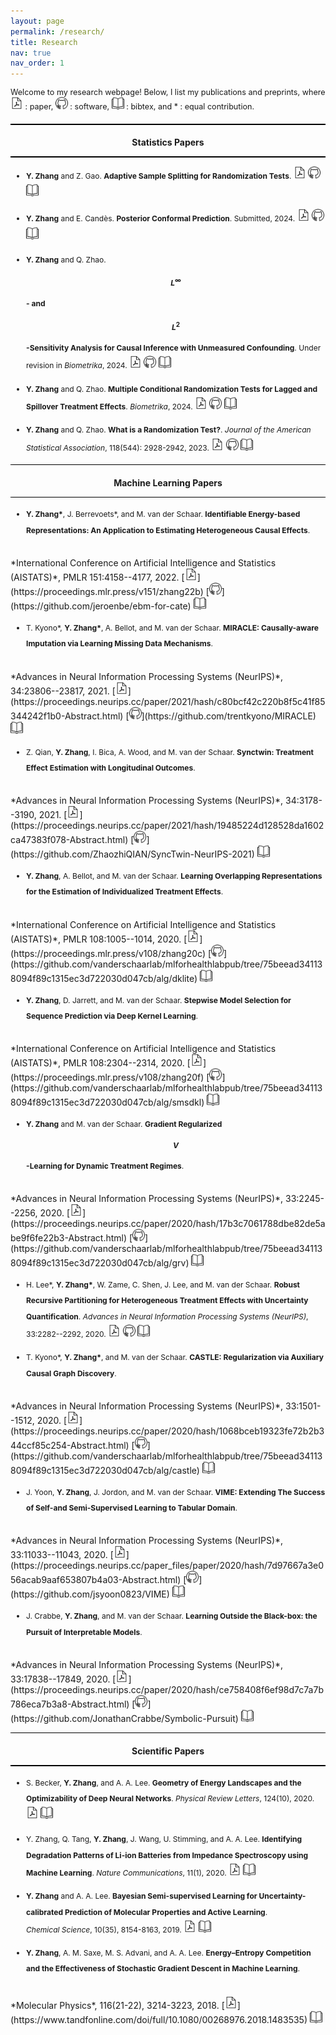 ```yaml
---
layout: page
permalink: /research/
title: Research
nav: true
nav_order: 1
---
```

<style>
  /* Adjust only the content area */
  .content-area {
    justify-content: space-between; /* Distributes space between sections */
    max-width: 1500px;
    align-items: flex-start; /* Aligns items at the top of their containers */
    flex-wrap: wrap; /* Allows items to wrap on smaller screens */
    }
  
    .intro-text {
    font-size: 0.9em; /* Adjust the font size of the introductory text */
    line-height:  auto; /* Increase line height for better readability */
    margin-bottom: 20px; /* Add some space after the paragraph */
  }
  
  
    li {
    font-size: 0.86em;
    line-height: 2.1em;
  }
  
  nav{
      font-size: 1.1em;
  }
  
  
  ul {
   line-height: 1.6 px;
    padding-left: 25px;
    list-style: disc;
  }
    
    h1 {
    font-size: 1.8em;
    text-align: center;
    padding-top:5px;
  }
  
  h3 {
    font-size: 1.0em;
        text-align: center;
  }

  
  
  

  /* Style the horizontal lines to appear bolder */
  hr {
    border: none;
    height: 1.5px; /* Adjust thickness */
    background-color: black; /* Change color */
  }
    .center-asterisk {
    display: inline-flex;
    justify-content: center;
    align-items: center;
    width: 25px; /* Adjust width if needed */
  }
</style>

<div class="content-area" markdown="1">

<p class="intro-text">
Welcome to my research webpage!  Below, I list my publications and preprints, where 
 <img src="../assets/img/pdf-icon.png" width="20px" alt="PDF"> : paper, 
 <img src="../assets/img/github-icon.png" width="20px" alt="GitHub"> : software, 
 <img src="../assets/img/bibtex-icon.png" width="20px" alt="BibTeX"> : bibtex,
and * : equal contribution. 
</p>



---
### Statistics Papers
---

- **Y. Zhang** and Z. Gao. **Adaptive Sample Splitting for Randomization Tests**. [<img src="../assets/img/pdf-icon.png" width="20px" alt="PDF">](https://arxiv.org/abs/2504.21572) [<img src="../assets/img/github-icon.png" width="20px" alt="GitHub">](https://github.com/ZijunGao/AdaSplit) <a href="../assets/bibliography/split.txt" target="_blank"><img src="../assets/img/bibtex-icon.png" width="20px" alt="BibTeX"></a>

- **Y. Zhang** and E. Candès. **Posterior Conformal Prediction**. Submitted, 2024. [<img src="../assets/img/pdf-icon.png" width="20px" alt="PDF">](https://arxiv.org/abs/2409.19712) [<img src="../assets/img/github-icon.png" width="20px" alt="GitHub">](https://github.com/yaozhang24/pcp) <a href="../assets/bibliography/pcp.txt" target="_blank"><img src="../assets/img/bibtex-icon.png" width="20px" alt="BibTeX"></a>


- **Y. Zhang** and Q. Zhao. **$$L^\infty$$- and $$L^2$$-Sensitivity Analysis for Causal Inference with Unmeasured Confounding**.  Under revision in *Biometrika*, 2024. [<img src="../assets/img/pdf-icon.png" width="20px" alt="PDF">](https://arxiv.org/abs/2211.04697) [<img src="../assets/img/github-icon.png" width="20px" alt="GitHub">](https://github.com/yaozhang24/l2sa) <a href="../assets/bibliography/sa.txt" target="_blank"><img src="../assets/img/bibtex-icon.png" width="20px" alt="BibTeX"></a>


- **Y. Zhang** and Q. Zhao. **Multiple Conditional Randomization Tests for Lagged and Spillover Treatment Effects**. *Biometrika*, 2024. [<img src="../assets/img/pdf-icon.png" width="20px" alt="PDF">](https://arxiv.org/abs/2104.10618) [<img src="../assets/img/github-icon.png" width="20px" alt="GitHub">](https://github.com/yaozhang24/mcrt) 
<a href="../assets/bibliography/mcrt.txt" target="_blank"><img src="../assets/img/bibtex-icon.png" width="20px" alt="BibTeX"></a>


- **Y. Zhang** and Q. Zhao. **What is a Randomization Test?**. *Journal of the American Statistical Association*, 118(544): 2928-2942, 2023. [<img src="../assets/img/pdf-icon.png" width="20px" alt="PDF">](https://arxiv.org/abs/2203.10980) [<img src="../assets/img/github-icon.png" width="20px" alt="GitHub">](https://github.com/yaozhang24/randomization)
<a href="../assets/bibliography/what.txt" target="_blank"><img src="../assets/img/bibtex-icon.png" width="20px" alt="BibTeX"></a>

---

### Machine Learning Papers
---

- **Y. Zhang\***, J. Berrevoets\*, and M. van der Schaar. **Identifiable Energy-based Representations: An Application to Estimating Heterogeneous Causal Effects**. 
<br>
*International Conference on Artificial Intelligence and Statistics (AISTATS)*, PMLR 151:4158--4177, 2022.  [<img src="../assets/img/pdf-icon.png" width="20px" alt="PDF">](https://proceedings.mlr.press/v151/zhang22b) [<img src="../assets/img/github-icon.png" width="20px" alt="GitHub">](https://github.com/jeroenbe/ebm-for-cate) <a href="../assets/bibliography/ebm.txt" target="_blank"><img src="../assets/img/bibtex-icon.png" width="20px" alt="BibTeX"></a>


- T. Kyono\*, **Y. Zhang\***, A. Bellot, and M. van der Schaar. **MIRACLE: Causally-aware Imputation via Learning Missing Data Mechanisms**. 
<br>
*Advances in Neural Information Processing Systems (NeurIPS)*, 34:23806--23817, 2021.  [<img src="../assets/img/pdf-icon.png" width="20px" alt="PDF">](https://proceedings.neurips.cc/paper/2021/hash/c80bcf42c220b8f5c41f85344242f1b0-Abstract.html) [<img src="../assets/img/github-icon.png" width="20px" alt="GitHub">](https://github.com/trentkyono/MIRACLE) <a href="../assets/bibliography/causality1.txt" target="_blank"><img src="../assets/img/bibtex-icon.png" width="20px" alt="BibTeX"></a>



- Z. Qian, **Y. Zhang**, I. Bica, A. Wood, and M. van der Schaar. **Synctwin: Treatment Effect Estimation with Longitudinal Outcomes**. 
<br>
*Advances in Neural Information Processing Systems (NeurIPS)*, 34:3178--3190, 2021. [<img src="../assets/img/pdf-icon.png" width="20px" alt="PDF">](https://proceedings.neurips.cc/paper/2021/hash/19485224d128528da1602ca47383f078-Abstract.html) [<img src="../assets/img/github-icon.png" width="20px" alt="GitHub">](https://github.com/ZhaozhiQIAN/SyncTwin-NeurIPS-2021) <a href="../assets/bibliography/twin.txt" target="_blank"><img src="../assets/img/bibtex-icon.png" width="20px" alt="BibTeX"></a>


- **Y. Zhang**, A. Bellot, and M. van der Schaar. **Learning Overlapping Representations for the Estimation of Individualized Treatment Effects**. 
<br>
*International Conference on Artificial Intelligence and Statistics (AISTATS)*, PMLR 108:1005--1014, 2020. [<img src="../assets/img/pdf-icon.png" width="20px" alt="PDF">](https://proceedings.mlr.press/v108/zhang20c) [<img src="../assets/img/github-icon.png" width="20px" alt="GitHub">](https://github.com/vanderschaarlab/mlforhealthlabpub/tree/75beead341138094f89c1315ec3d722030d047cb/alg/dklite) <a href="../assets/bibliography/dklite.txt" target="_blank"><img src="../assets/img/bibtex-icon.png" width="20px" alt="BibTeX"></a>


- **Y. Zhang**, D. Jarrett, and M. van der Schaar. **Stepwise Model Selection for Sequence Prediction via Deep Kernel Learning**. 
<br>
*International Conference on Artificial Intelligence and Statistics (AISTATS)*, PMLR 108:2304--2314, 2020. [<img src="../assets/img/pdf-icon.png" width="20px" alt="PDF">](https://proceedings.mlr.press/v108/zhang20f) [<img src="../assets/img/github-icon.png" width="20px" alt="GitHub">](https://github.com/vanderschaarlab/mlforhealthlabpub/tree/75beead341138094f89c1315ec3d722030d047cb/alg/smsdkl) <a href="../assets/bibliography/step.txt" target="_blank"><img src="../assets/img/bibtex-icon.png" width="20px" alt="BibTeX"></a>


- **Y. Zhang** and M. van der Schaar. **Gradient Regularized $$V$$-Learning for Dynamic Treatment Regimes**. 
<br>
*Advances in Neural Information Processing Systems (NeurIPS)*, 33:2245--2256, 2020. [<img src="../assets/img/pdf-icon.png" width="20px" alt="PDF">](https://proceedings.neurips.cc/paper/2020/hash/17b3c7061788dbe82de5abe9f6fe22b3-Abstract.html) [<img src="../assets/img/github-icon.png" width="20px" alt="GitHub">](https://github.com/vanderschaarlab/mlforhealthlabpub/tree/75beead341138094f89c1315ec3d722030d047cb/alg/grv) <a href="../assets/bibliography/gradient.txt" target="_blank"><img src="../assets/img/bibtex-icon.png" width="20px" alt="BibTeX"></a>


- H. Lee\*, **Y. Zhang\***, W. Zame, C. Shen, J. Lee, and  M. van der Schaar. **Robust Recursive Partitioning for Heterogeneous Treatment Effects with Uncertainty Quantification**. 
*Advances in Neural Information Processing Systems (NeurIPS)*, 33:2282--2292, 2020. [<img src="../assets/img/pdf-icon.png" width="20px" alt="PDF">](https://proceedings.neurips.cc/paper_files/paper/2020/hash/1819020b02e926785cf3be594d957696-Abstract.html) [<img src="../assets/img/github-icon.png" width="20px" alt="GitHub">](https://github.com/vanderschaarlab/mlforhealthlabpub/tree/75beead341138094f89c1315ec3d722030d047cb/alg/r2p-hte) <a href="../assets/bibliography/r2p.txt" target="_blank"><img src="../assets/img/bibtex-icon.png" width="20px" alt="BibTeX"></a>


- T. Kyono\*,  **Y. Zhang\***, and M. van der Schaar. **CASTLE: Regularization via Auxiliary Causal Graph Discovery**. 
<br>
*Advances in Neural Information Processing Systems (NeurIPS)*, 33:1501--1512, 2020. [<img src="../assets/img/pdf-icon.png" width="20px" alt="PDF">](https://proceedings.neurips.cc/paper/2020/hash/1068bceb19323fe72b2b344ccf85c254-Abstract.html) [<img src="../assets/img/github-icon.png" width="20px" alt="GitHub">](https://github.com/vanderschaarlab/mlforhealthlabpub/tree/75beead341138094f89c1315ec3d722030d047cb/alg/castle) <a href="../assets/bibliography/castle.txt" target="_blank"><img src="../assets/img/bibtex-icon.png" width="20px" alt="BibTeX"></a>
   
- J. Yoon, **Y. Zhang**, J. Jordon, and M. van der Schaar. **VIME: Extending The Success of Self-and Semi-Supervised Learning to Tabular Domain**. 
<br>
*Advances in Neural Information Processing Systems (NeurIPS)*, 33:11033--11043, 2020. [<img src="../assets/img/pdf-icon.png" width="20px" alt="PDF">](https://proceedings.neurips.cc/paper_files/paper/2020/hash/7d97667a3e056acab9aaf653807b4a03-Abstract.html) [<img src="../assets/img/github-icon.png" width="20px" alt="GitHub">](https://github.com/jsyoon0823/VIME) <a href="../assets/bibliography/vime.txt" target="_blank"><img src="../assets/img/bibtex-icon.png" width="20px" alt="BibTeX"></a>



- J. Crabbe,  **Y. Zhang**, and M. van der Schaar. **Learning Outside the Black-box: the Pursuit of Interpretable Models**. 
<br>
*Advances in Neural Information Processing Systems (NeurIPS)*, 33:17838--17849, 2020. [<img src="../assets/img/pdf-icon.png" width="20px" alt="PDF">](https://proceedings.neurips.cc/paper/2020/hash/ce758408f6ef98d7c7a7b786eca7b3a8-Abstract.html) [<img src="../assets/img/github-icon.png" width="20px" alt="GitHub">](https://github.com/JonathanCrabbe/Symbolic-Pursuit) <a href="../assets/bibliography/box.txt" target="_blank"><img src="../assets/img/bibtex-icon.png" width="20px" alt="BibTeX"></a>

---

### Scientific Papers
---
- S. Becker, **Y. Zhang**, and A. A. Lee.  **Geometry of Energy Landscapes and the Optimizability of Deep Neural Networks**. *Physical Review Letters*, 124(10), 2020. [<img src="../assets/img/pdf-icon.png" width="20px" alt="PDF">](https://journals.aps.org/prl/abstract/10.1103/PhysRevLett.124.108301) <a href="../assets/bibliography/geometry.txt" target="_blank"><img src="../assets/img/bibtex-icon.png" width="20px" alt="BibTeX"></a>


- Y. Zhang, Q. Tang, **Y. Zhang**, J. Wang, U. Stimming, and A. A. Lee. **Identifying Degradation Patterns of Li-ion Batteries from Impedance Spectroscopy using Machine Learning**. 
*Nature Communications*, 11(1), 2020. [<img src="../assets/img/pdf-icon.png" width="20px" alt="PDF">](https://www.nature.com/articles/s41467-020-15235-7) <a href="../assets/bibliography/battery.txt" target="_blank"><img src="../assets/img/bibtex-icon.png" width="20px" alt="BibTeX"></a>

- **Y. Zhang** and A. A. Lee. **Bayesian Semi-supervised Learning for Uncertainty-calibrated Prediction of Molecular Properties and Active Learning**. 
<br> *Chemical Science*, 10(35), 8154-8163, 2019. [<img src="../assets/img/pdf-icon.png" width="20px" alt="PDF">](https://pubs.rsc.org/en/content/articlelanding/2019/sc/c9sc00616h) <a href="../assets/bibliography/drug.txt" target="_blank"><img src="../assets/img/bibtex-icon.png" width="20px" alt="BibTeX"></a>

-  **Y. Zhang**, A. M. Saxe, M. S. Advani, and A. A. Lee. **Energy–Entropy Competition and the Effectiveness of Stochastic Gradient Descent in Machine Learning**. 
<br>
*Molecular Physics*, 116(21-22), 3214-3223, 2018. [<img src="../assets/img/pdf-icon.png" width="20px" alt="PDF">](https://www.tandfonline.com/doi/full/10.1080/00268976.2018.1483535) <a href="../assets/bibliography/entropy.txt" target="_blank"><img src="../assets/img/bibtex-icon.png" width="20px" alt="BibTeX"></a>

</div>

